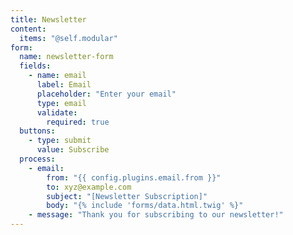 ```yaml
---
title: Newsletter
content:
  items: "@self.modular"
form:
  name: newsletter-form
  fields:
    - name: email
      label: Email
      placeholder: "Enter your email"
      type: email
      validate:
        required: true
  buttons:
    - type: submit
      value: Subscribe
  process:
    - email:
        from: "{{ config.plugins.email.from }}"
        to: xyz@example.com
        subject: "[Newsletter Subscription]"
        body: "{% include 'forms/data.html.twig' %}"
    - message: "Thank you for subscribing to our newsletter!"
---
```

